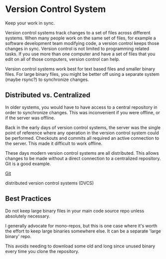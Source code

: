 # Version Control System

Keep your work in sync. 

Version control systems track changes to a set of files across different systems. When many people work on the same set of files, for example a software development team modifying code, a version control keeps those changes in sync. Version control is not limited to programming related tasks. If you use more than one computer and have a set of files that you edit on all of those computers, version control can help. 

Version control systems work best for text based files and smaller binary files.  For large binary files, you might be better off using a separate system (maybe rsync?) to synchronize changes. 


## Distributed vs. Centralized

In older systems, you would have to have access to a central repository in order to synchronize changes.  This was inconvenient if you were offline, or if the server was offline. 

Back in the early days of version control systems, the server was the single point of reference where any operation in the version control system could be performed. Checkouts and commits all required an active connection to the server. This made it difficult to work offline. 

These days modern version control systems are all distributed. This allows changes to be made without a direct connection to a centralized repository. Git is a good example. 

[ Git ](git.md)

distributed version control systems (DVCS)

## Best Practices

Do not keep large binary files in your main code source repo unless absolutely necessary. 

I generally advocate for mono-repos, but this is one case where it's worth the effort to keep large binaries somewhere else. It can be a separate 'large binary' repo. 

This avoids needing to download some old and long since unused binary every time you clone the repository. 
